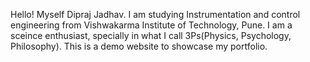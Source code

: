 Hello! Myself Dipraj Jadhav.
I am studying Instrumentation and control engineering from Vishwakarma Institute of Technology, Pune. I am a sceince enthusiast, specially in what I call 3Ps(Physics, Psychology, Philosophy).
This is a demo website to showcase my portfolio.
